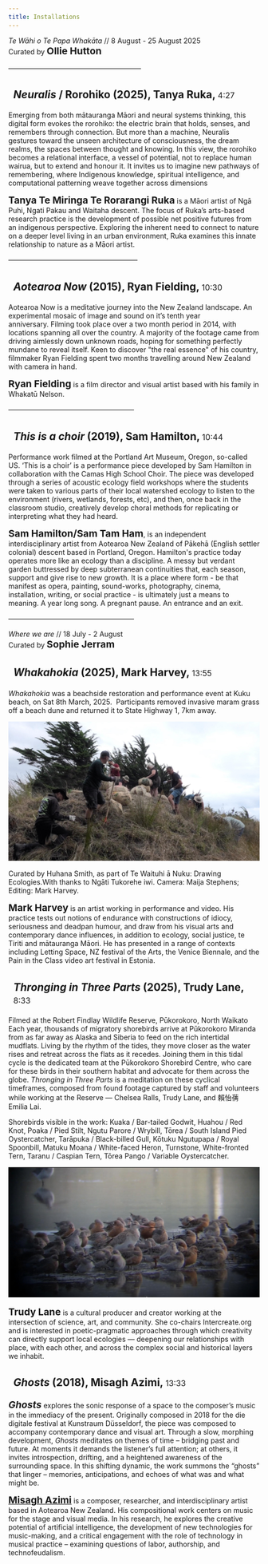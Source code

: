 ```yaml
---
title: Installations
---
```


_Te Wāhi o Te Papa Whakāta_ // 8 August - 25 August 2025<br/>
Curated by **Ollie Hutton**


––––––––––––––––––––––––––––––––––––––
## _Neuralis_ / Rorohiko (2025), Tanya Ruka, <span>4:27</span>
Emerging from both mātauranga Māori and neural systems thinking, this digital form evokes the rorohiko: the electric brain that holds, senses, and remembers through connection. But more than a machine, Neuralis gestures toward the unseen architecture of consciousness, the dream realms, the spaces between thought and knowing. In this view, the rorohiko becomes a relational interface, a vessel of potential, not to replace human wairua, but to extend and honour it. It invites us to imagine new pathways of remembering, where Indigenous knowledge, spiritual intelligence, and computational patterning weave together across dimensions

**Tanya Te Miringa Te Rorarangi Ruka** is a Māori artist of Ngā Puhi, Ngati Pakau and Waitaha descent. The focus of Ruka’s arts-based research practice is the development of possible net positive futures from an indigenous perspective. Exploring the inherent need to connect to nature on a deeper level living in an urban environment, Ruka examines this innate relationship to nature as a Māori artist.

–––––––––––––––––––––––––––––––––––––
## _Aotearoa Now_ (2015), Ryan Fielding, <span>10:30</span> 
Aotearoa Now is a meditative journey into the New Zealand landscape. An experimental mosaic of image and sound on it’s tenth year anniversary. Filming took place over a two month period in 2014, with locations spanning all over the country. A majority of the footage came from driving aimlessly down unknown roads, hoping for something perfectly mundane to reveal itself. Keen to discover "the real essence" of his country, filmmaker Ryan Fielding spent two months travelling around New Zealand with camera in hand.

**Ryan Fielding** is a film director and visual artist based with his family in Whakatū Nelson. 

––––––––––––––––––––––––––––––––––––
## _This is a choir_ (2019), Sam Hamilton, <span>10:44</span>
Performance work filmed at the Portland Art Museum, Oregon, so-called US.
‘This is a choir’ is a performance piece developed by Sam Hamilton in collaboration with the Camas High School Choir. The piece was developed through a series of acoustic ecology field workshops where the students were taken to various parts of their local watershed ecology to listen to the environment (rivers, wetlands, forests, etc), and then, once back in the classroom studio, creatively develop choral methods for replicating or interpreting what they had heard.

**Sam Hamilton/Sam Tam Ham**, is an independent interdisciplinary artist from Aotearoa New Zealand of Pākehā (English settler colonial) descent based in Portland, Oregon. 
Hamilton's practice today operates more like an ecology than a discipline. A messy but verdant garden buttressed by deep subterranean continuities that, each season, support and give rise to new growth. It is a place where form - be that manifest as opera, painting, sound-works, photography, cinema, installation, writing, or social practice - is ultimately just a means to meaning. A year long song. A pregnant pause. An entrance and an exit.

––––––––––––––––––––––––––––––––––––

_Where we are_ // 18 July - 2 August<br/>
Curated by **Sophie Jerram** 

## _Whakahokia_ (2025), Mark Harvey, <span>13:55</span>

_Whakahokia_ was a beachside restoration and performance event at Kuku beach, on
Sat 8th March, 2025.  Participants removed invasive maram grass off a beach
dune and returned it to State Highway 1, 7km away.

![](maram_grass.jpeg)

Curated by Huhana Smith, as part of Te Waituhi ā Nuku: Drawing Ecologies.With
thanks to Ngāti Tukorehe iwi. Camera: Maija Stephens; Editing: Mark Harvey.

**Mark Harvey** is an artist working in performance and video. His practice
tests out notions of endurance with constructions of idiocy, seriousness and
deadpan humour, and draw from his visual arts and contemporary dance
influences, in addition to ecology, social justice, te Tiriti and mātauranga
Māori. He has presented in a range of contexts including Letting Space, NZ
festival of the Arts, the Venice Biennale, and the Pain in the Class video art
festival in Estonia.
 

## _Thronging in Three Parts_ (2025), Trudy Lane, <span>8:33</span>

Filmed at the Robert Findlay Wildlife Reserve, Pūkorokoro, North Waikato Each
year, thousands of migratory shorebirds arrive at Pūkorokoro Miranda from as
far away as Alaska and Siberia to feed on the rich intertidal mudflats. Living
by the rhythm of the tides, they move closer as the water rises and retreat
across the flats as it recedes. Joining them in this tidal cycle is the
dedicated team at the Pūkorokoro Shorebird Centre, who care for these birds in
their southern habitat and advocate for them across the globe. _Thronging in
Three Parts_ is a meditation on these cyclical timeframes, composed from found
footage captured by staff and volunteers while working at the Reserve — Chelsea
Ralls, Trudy Lane, and 賴怡蒨 Emilia Lai.

Shorebirds visible in the work: Kuaka / Bar-tailed Godwit, Huahou / Red Knot,
Poaka / Pied Stilt, Ngutu Parore / Wrybill, Tōrea / South Island Pied
Oystercatcher, Tarāpuka / Black-billed Gull, Kōtuku Ngutupapa / Royal
Spoonbill, Matuku Moana / White-faced Heron, Turnstone, White-fronted Tern,
Taranu / Caspian Tern, Tōrea Pango / Variable Oystercatcher.

![](birds.jpeg)

**Trudy Lane** is a cultural producer and creator working at the intersection of
science, art, and community. She co-chairs Intercreate.org and is interested in
poetic-pragmatic approaches through which creativity can directly support local
ecologies — deepening our relationships with place, with each other, and across
the complex social and historical layers we inhabit.
 


## _Ghosts_ (2018), Misagh Azimi, <span>13:33</span>

**_Ghosts_** explores the sonic response of a space to the composer’s music in the
immediacy of the present. Originally composed in 2018 for the die digitale
festival at Kunstraum Düsseldorf, the piece was composed to accompany
contemporary dance and visual art. Through a slow, morphing development, _Ghosts_
meditates on themes of time – bridging past and future. At moments it demands
the listener’s full attention; at others, it invites introspection, drifting,
and a heightened awareness of the surrounding space. In this shifting dynamic,
the work summons the “ghosts” that linger – memories, anticipations, and echoes
of what was and what might be.

[**Misagh Azimi**](/collaborators/misagh) is a composer, researcher, and interdisciplinary artist based in
Aotearoa New Zealand. His compositional work centers on music for the stage and
visual media. In his research, he explores the creative potential of artificial
intelligence, the development of new technologies for music-making, and a
critical engagement with the role of technology in musical practice – examining
questions of labor, authorship, and technofeudalism. 



<style>

header :not(h1) {
  display: none;
}

h2 {
  background: var(--critical-cream);
  color: var(--critical-green);

  padding-top: 3px;
  padding-left: 10px;
  padding-bottom: 3px;
}

h2 span {
  font-size: 1rem;
  font-weight: 400;
}

p strong {
  font-size: 1.2rem;
}

img {
  border-radius: 0;
}
</style>


